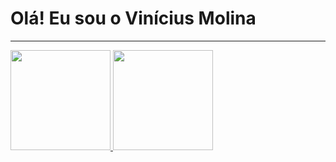 # Olá! Eu sou o Vinícius Molina
<hr/>
<div>
  <a href="https://github.com/vinimolina">        
    <img height="160em" src="https://github-readme-stats.vercel.app/api?username=vinimolina&show_icons=true&theme=gotham&include_all_commits=true&count_private=true"/>
    <img height="160em" src="https://github-readme-stats.vercel.app/api/top-langs/?username=vinimolina&layout=compact&langs_count=1&theme=gotham"/>
  </a>
</div>
